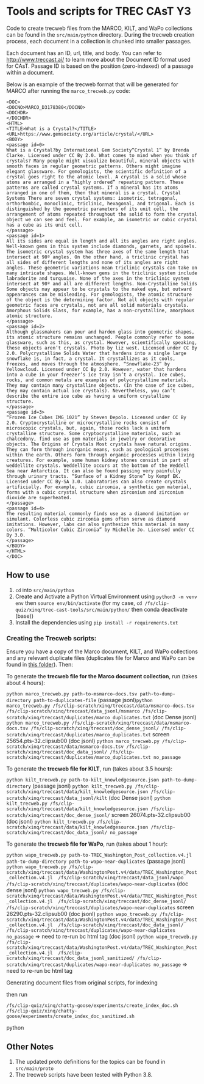 # Tools and scripts for TREC CAsT Y3

Code to create trecweb files from the MARCO, KILT, and WaPo collections can be found in the `src/main/python` directory. During the trecweb creation process, each document in a collection is chunked into smaller passages. 

Each document has an ID, url, title, and body. You can refer to http://www.treccast.ai/ to learn more about the Document ID format used for CAsT. Passage ID is based on the position (zero-indexed) of a passage within a document. 

Below is an example of the trecweb format that will be generated for MARCO after running the `marco_trecweb.py` code:

```
<DOC>
<DOCNO>MARCO_D3178380</DOCNO>
<DOCHDR>
</DOCHDR>
<HTML>
<TITLE>What is a Crystal?</TITLE>
<URL>https://www.gemsociety.org/article/crystal/</URL>
<BODY>
<passage id=0>
What is a Crystal?by International Gem Society“Crystal 1” by Brenda Clarke. Licensed under CC By 2.0. What comes to mind when you think of crystals? Many people might visualize beautiful, mineral objects with smooth faces in regular geometric patterns. Others might imagine elegant glassware. For gemologists, the scientific definition of a crystal goes right to the atomic level. A crystal is a solid whose atoms are arranged in a “highly ordered” repeating pattern. These patterns are called crystal systems. If a mineral has its atoms arranged in one of them, then that mineral is a crystal. Crystal Systems There are seven crystal systems: isometric, tetragonal, orthorhombic, monoclinic, triclinic, hexagonal, and trigonal. Each is distinguished by the geometric parameters of its unit cell, the arrangement of atoms repeated throughout the solid to form the crystal object we can see and feel. For example, an isometric or cubic crystal has a cube as its unit cell. 
</passage>
<passage id=1>
All its sides are equal in length and all its angles are right angles. Well-known gems in this system include diamonds, garnets, and spinels. The isometric crystal system has three axes of the same length that intersect at 90º angles. On the other hand, a triclinic crystal has all sides of different lengths and none of its angles are right angles. These geometric variations mean triclinic crystals can take on many intricate shapes. Well-known gems in the triclinic system include labradorite and turquoise. None of the axes in the triclinic system intersect at 90º and all are different lengths. Non-Crystalline Solids Some objects may appear to be crystals to the naked eye, but outward appearances can be misleading. For gemologists, the atomic structure of the object is the determining factor. Not all objects with regular geometric faces are crystals, not are all solid materials crystals. Amorphous Solids Glass, for example, has a non-crystalline, amorphous atomic structure. 
</passage>
<passage id=2>
Although glassmakers can pour and harden glass into geometric shapes, its atomic structure remains unchanged. People commonly refer to some glassware, such as this, as crystal. However, scientifically speaking, these objects aren’t crystals. Photo by liz west. Licensed under CC By 2.0. Polycrystalline Solids Water that hardens into a single large snowflake is, in fact, a crystal. It crystallizes as it cools, freezes, and moves through the atmosphere. “Snowflake-23” by Yellowcloud. Licensed under CC By 2.0. However, water that hardens into a cube in your freezer’s ice tray isn’t a crystal. Ice cubes, rocks, and common metals are examples of polycrystalline materials. They may contain many crystalline objects. (In the case of ice cubes, they may contain actual ice crystals). Nevertheless, you can’t describe the entire ice cube as having a uniform crystalline structure. 
</passage>
<passage id=3>
“Frozen Ice Cubes IMG_1021” by Steven Depolo. Licensed under CC By 2.0. Cryptocrystalline or microcrystalline rocks consist of microscopic crystals, but, again, those rocks lack a uniform crystalline structure. Some cryptocrystalline materials, such as chalcedony, find use as gem materials in jewelry or decorative objects. The Origins of Crystals Most crystals have natural origins. They can form through inorganic means, such as geological processes within the earth. Others form through organic processes within living creatures. For example, some human kidney stones consist in part of weddellite crystals. Weddellite occurs at the bottom of the Weddell Sea near Antarctica. It can also be found passing very painfully through urinary tracts. “Surface of a Kidney Stone” by Kempf EK. Licensed under CC By-SA 3.0. Laboratories can also create crystals artificially. For example, cubic zirconia, a synthetic gem material, forms with a cubic crystal structure when zirconium and zirconium dioxide are superheated. 
</passage>
<passage id=4>
The resulting material commonly finds use as a diamond imitation or simulant. Colorless cubic zirconia gems often serve as diamond imitations. However, labs can also synthesize this material in many colors. “Multicolor Cubic Zirconia” by Michelle Jo. Licensed under CC By 3.0.
</passage>
</BODY>
</HTML>
</DOC>
```

## How to use

1. `cd` into `src/main/python`
1. Create and Activate a Python Virtual Environment using `python3 -m venv env` then `source env/bin/activate` (for my case, `cd /fs/clip-quiz/xinq/trec-cast-tools/src/main/python/` then conda deactivate (base))
2. Install the dependencies using `pip install -r requirements.txt`

### Creating the Trecweb scripts:

Ensure you have a copy of the Marco document, KILT, and WaPo collections and any relevant duplicate files (duplicates file for Marco and WaPo can be found in [this folder](https://github.com/daltonj/treccastweb/tree/master/2021/duplicate_files)). Then:

To generate the **trecweb file for the Marco document collection**, run (takes about 4 hours):

`python marco_trecweb.py path-to-msmarco-docs.tsv path-to-dump-directory path-to-duplicates-file`
(passage jsonl)`python marco_trecweb.py /fs/clip-scratch/xinq/treccast/data/msmarco-docs.tsv /fs/clip-scratch/xinq/treccast/data_jsonl/msmarco /fs/clip-scratch/xinq/treccast/duplicates/marco_duplicates.txt`
(doc Dense jsonl) `python marco_trecweb.py /fs/clip-scratch/xinq/treccast/data/msmarco-docs.tsv /fs/clip-scratch/xinq/treccast/doc_dense_jsonl/ /fs/clip-scratch/xinq/treccast/duplicates/marco_duplicates.txt` screen 25654.pts-32.clipsub00
(doc jsonl) `python marco_trecweb.py /fs/clip-scratch/xinq/treccast/data/msmarco-docs.tsv /fs/clip-scratch/xinq/treccast/doc_data_jsonl/ /fs/clip-scratch/xinq/treccast/duplicates/marco_duplicates.txt no_passage`



To generate the **trecweb file for KILT**, run (takes about 3.5 hours):

`python kilt_trecweb.py path-to-kilt_knowledgesource.json path-to-dump-directory`
(passage jsonl) `python kilt_trecweb.py /fs/clip-scratch/xinq/treccast/data/kilt_knowledgesource.json /fs/clip-scratch/xinq/treccast/data_jsonl/kilt`
(doc Dense jsonl) `python kilt_trecweb.py /fs/clip-scratch/xinq/treccast/data/kilt_knowledgesource.json /fs/clip-scratch/xinq/treccast/doc_dense_jsonl/` screen 26074.pts-32.clipsub00
(doc jsonl) `python kilt_trecweb.py /fs/clip-scratch/xinq/treccast/data/kilt_knowledgesource.json /fs/clip-scratch/xinq/treccast/doc_data_jsonl/ no_passage`

To generate the **trecweb file for WaPo**, run (takes about 1 hour):

`python wapo_trecweb.py path-to-TREC_Washington_Post_collection.v4.jl path-to-dump-directory path-to-wapo-near-duplicates`
(passage jsonl) `python wapo_trecweb.py /fs/clip-scratch/xinq/treccast/data/WashingtonPost.v4/data/TREC_Washington_Post_collection.v4.jl  /fs/clip-scratch/xinq/treccast/data_jsonl/wapo  /fs/clip-scratch/xinq/treccast/duplicates/wapo-near-duplicates`
(doc dense jsonl) `python wapo_trecweb.py /fs/clip-scratch/xinq/treccast/data/WashingtonPost.v4/data/TREC_Washington_Post_collection.v4.jl  /fs/clip-scratch/xinq/treccast/doc_dense_jsonl/  /fs/clip-scratch/xinq/treccast/duplicates/wapo-near-duplicates` screen 26290.pts-32.clipsub00
(doc jsonl) `python wapo_trecweb.py /fs/clip-scratch/xinq/treccast/data/WashingtonPost.v4/data/TREC_Washington_Post_collection.v4.jl  /fs/clip-scratch/xinq/treccast/doc_data_jsonl/ /fs/clip-scratch/xinq/treccast/duplicates/wapo-near-duplicates no_passage` => need to re-run bc html tag 
(doc jsonl) `python wapo_trecweb.py /fs/clip-scratch/xinq/treccast/data/WashingtonPost.v4/data/TREC_Washington_Post_collection.v4.jl  /fs/clip-scratch/xinq/treccast/doc_data_jsonl_sanitized/ /fs/clip-scratch/xinq/treccast/duplicates/wapo-near-duplicates no_passage` => need to re-run bc html tag 

Generating document files from original scripts, for indexing 

   then run 
   
    /fs/clip-quiz/xinq/chatty-goose/experiments/create_index_doc.sh
    /fs/clip-quiz/xinq/chatty-goose/experiments/create_index_doc_sanitized.sh
     

python

## Other Notes

1. The updated proto definitions for the topics can be found in `src/main/proto`
2. The trecweb scripts have been tested with Python 3.8.